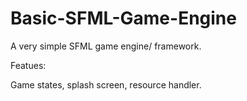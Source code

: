 # Basic-SFML-Game-Engine
A very simple SFML game engine/ framework.

Featues:

Game states, splash screen, resource handler.
